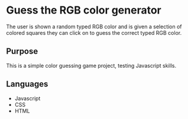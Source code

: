 # Guess the RGB color generator #

The user is shown a random typed RGB color and is given a selection of colored squares they can click on to guess the correct typed RGB color.

## Purpose ##

This is a simple color guessing game project, testing Javascript skills.

## Languages ##

* Javascript
* CSS
* HTML